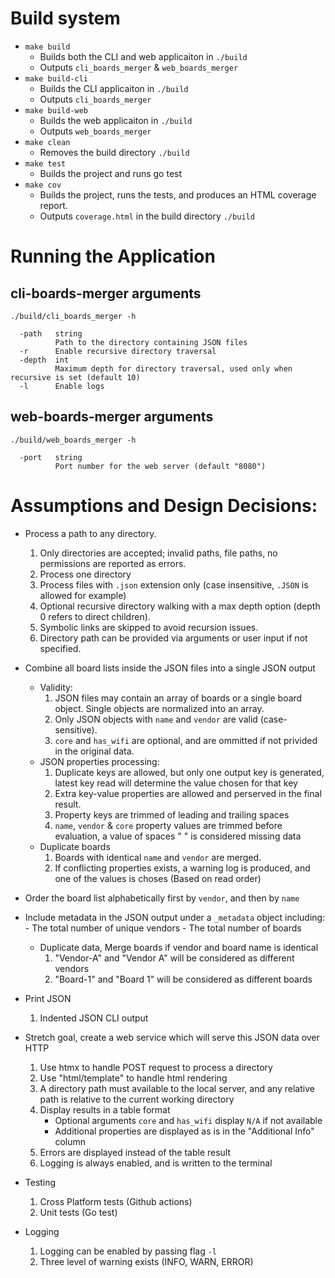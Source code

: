 # Build system
* `make build` 
	- Builds both the CLI and web applicaiton in `./build`
	- Outputs `cli_boards_merger` & `web_boards_merger`
* `make build-cli` 
	- Builds the CLI applicaiton in `./build`
	- Outputs `cli_boards_merger`
* `make build-web` 
	- Builds the web applicaiton in `./build`
	- Outputs `web_boards_merger`
* `make clean` 
	- Removes the build directory `./build`
* `make test` 
	- Builds the project and runs go test 
* `make cov` 
	- Builds the project, runs the tests, and produces an HTML coverage report.
	- Outputs `coverage.html` in the build directory `./build`

# Running the Application
## cli-boards-merger arguments
`./build/cli_boards_merger -h`
```
  -path   string
          Path to the directory containing JSON files
  -r      Enable recursive directory traversal
  -depth  int
          Maximum depth for directory traversal, used only when recursive is set (default 10)
  -l      Enable logs
```

## web-boards-merger arguments
`./build/web_boards_merger -h`
```
  -port   string
          Port number for the web server (default "8080")
```
# Assumptions and Design Decisions:
- Process a path to any directory.
	1. Only directories are accepted; invalid paths, file paths, no permissions are reported as errors.
	2. Process one directory
	3. Process files with `.json` extension only (case insensitive, `.JSON` is allowed for example)
	4. Optional recursive directory walking with a max depth option (depth 0 refers to direct children).
	5. Symbolic links are skipped to avoid recursion issues.
	6. Directory path can be provided via arguments or user input if not specified.

- Combine all board lists inside the JSON files into a single JSON output
	- Validity:
		1. JSON files may contain an array of boards or a single board object. Single objects are normalized into an array.
		2. Only JSON objects with `name` and `vendor` are valid (case-sensitive).
		3. `core` and `has_wifi` are optional, and are ommitted if not privided in the original data.
	- JSON properties processing:
		1. Duplicate keys are allowed, but only one output key is generated, latest key read will determine the value chosen for that key
		2. Extra key-value properties are allowed and perserved in the final result.
		3. Property keys are trimmed of leading and trailing spaces
		4. `name`, `vendor` & `core` property values are trimmed before evaluation, a value of spaces "   " is considered missing data
	- Duplicate boards
		1. Boards with identical `name` and `vendor` are merged.
		2. If conflicting properties exists, a warning log is produced, and one of the values is choses (Based on read order)

- Order the board list alphabetically first by `vendor`, and then by `name`

- Include metadata in the JSON output under a `_metadata` object including: - The total number of unique vendors - The total number of boards
	- Duplicate data, Merge boards if vendor and board name is identical
		1. "Vendor-A" and "Vendor A" will be considered as different vendors
		2. "Board-1" and "Board 1" will be considered as different boards

- Print JSON
	1. Indented JSON CLI output

- Stretch goal, create a web service which will serve this JSON data over HTTP
	1. Use htmx to handle POST request to process a directory
	2. Use "html/template" to handle html rendering
	3. A directory path must available to the local server, and any relative path is relative to the current working directory
	4. Display results in a table format
		- Optional arguments `core` and `has_wifi` display `N/A` if not available
		- Additional properties are displayed as is in the "Additional Info" column
	5. Errors are displayed instead of the table result
	6. Logging is always enabled, and is written to the terminal

- Testing
	1. Cross Platform tests (Github actions)
	2. Unit tests (Go test)

- Logging
	1. Logging can be enabled by passing flag `-l`
	2. Three level of warning exists (INFO, WARN, ERROR)

